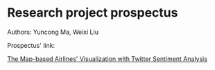 # Research project prospectus

Authors: Yuncong Ma, Weixi Liu

Prospectus' link: 

[The Map-based Airlines&#39; Visualization with Twitter Sentiment Analysis](main.pdf) 

